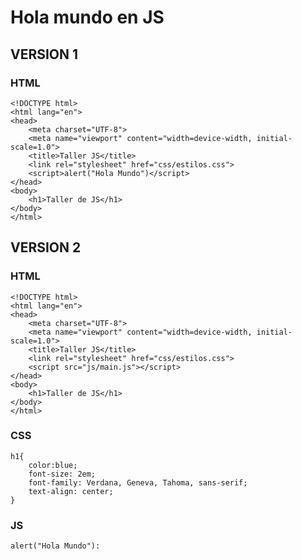 # Hola mundo en JS

## VERSION 1

### HTML

    <!DOCTYPE html>
    <html lang="en">
    <head>
        <meta charset="UTF-8">
        <meta name="viewport" content="width=device-width, initial-scale=1.0">
        <title>Taller JS</title>
        <link rel="stylesheet" href="css/estilos.css">
        <script>alert("Hola Mundo")</script>
    </head>
    <body>
        <h1>Taller de JS</h1>
    </body>
    </html>



## VERSION 2
### HTML
    <!DOCTYPE html>
    <html lang="en">
    <head>
        <meta charset="UTF-8">
        <meta name="viewport" content="width=device-width, initial-scale=1.0">
        <title>Taller JS</title>
        <link rel="stylesheet" href="css/estilos.css">
        <script src="js/main.js"></script>
    </head>
    <body>
        <h1>Taller de JS</h1>
    </body>
    </html>

### CSS
    h1{
        color:blue;
        font-size: 2em;
        font-family: Verdana, Geneva, Tahoma, sans-serif;
        text-align: center;
    }

### JS
    alert("Hola Mundo"):
